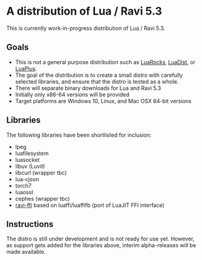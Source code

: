 # A distribution of Lua / Ravi 5.3

This is currently work-in-progress distribution of Lua / Ravi 5.3.

## Goals

* This is not a general purpose distribution such as [LuaRocks](https://luarocks.org/), [LuaDist](http://luadist.org/), or [LuaPlus](https://github.com/jjensen/luaplus51-all).
* The goal of the distribution is to create a small distro with carefully selected libraries, and ensure that the distro is tested as a whole.
* There will separate binary downloads for Lua and Ravi 5.3
* Initially only x86-64 versions will be provided
* Target platforms are Windows 10, Linux, and Mac OSX 64-bit versions

## Libraries 

The following libraries have been shortlisted for inclusion:

- lpeg
- luafilesystem
- luasocket
- libuv (Luvit)
- libcurl (wrapper tbc)
- lua-cjson
- torch7
- luaossl
- cephes (wrapper tbc)
- [ravi-ffi](https://github.com/dibyendumajumdar/ravi-ffi) based on luaffi/luaffifb (port of LuaJIT FFI interface)

## Instructions

The distro is still under development and is not ready for use yet. However, as support gets added for the libraries above, interim alpha-releases will be made available.
